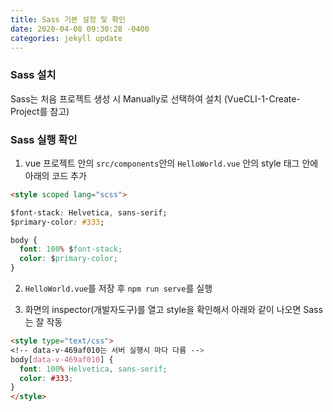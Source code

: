 ```yaml
---
title: Sass 기본 설정 및 확인
date: 2020-04-08 09:30:28 -0400
categories: jekyll update
---
```


### Sass 설치
Sass는 처음 프로젝트 생성 시 Manually로 선택하여 설치 (VueCLI-1-Create-Project를 참고)

### Sass 실행 확인

1. vue 프로젝트 안의 `src/components`안의 `HelloWorld.vue` 안의 style 태그 안에 아래의 코드 추가

``` html
<style scoped lang="scss">

$font-stack: Helvetica, sans-serif;
$primary-color: #333;

body {
  font: 100% $font-stack;
  color: $primary-color;
}
```

2. `HelloWorld.vue`를 저장 후 `npm run serve`를 실행

3. 화면의 inspector(개발자도구)를 열고 style을 확인해서 아래와 같이 나오면 Sass는 잘 작동

``` html
<style type="text/css">
<!-- data-v-469af010는 서버 실행시 마다 다름 -->
body[data-v-469af010] {
  font: 100% Helvetica, sans-serif;
  color: #333;
}
</style>
```
